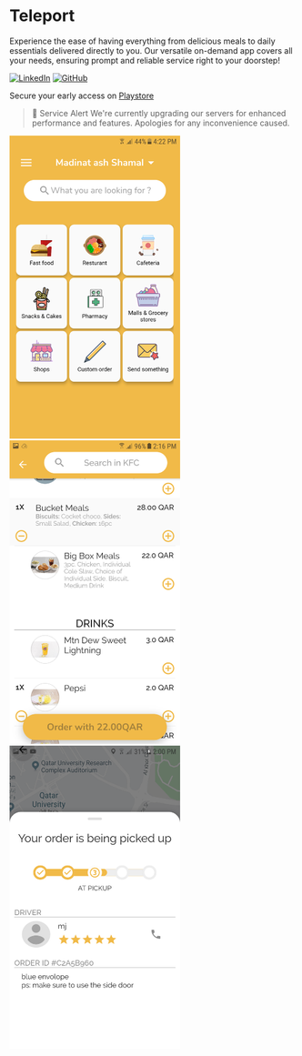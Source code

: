 # Teleport
Experience the ease of having everything from delicious meals to daily essentials delivered directly to you. Our versatile on-demand app covers all your needs, ensuring prompt and reliable service right to your doorstep!

[![LinkedIn](https://img.shields.io/badge/Moussa_Mokhtari-LinkedIn-blue?style=flat&logo=linkedin)](https://www.linkedin.com/in/mokhtari-moussa/) [![GitHub](https://img.shields.io/badge/Moussa_Mokhtari-GitHub-black?style=flat&logo=github)](https://github.com/Moussa-M)

Secure your early access on 
[Playstore](https://play.google.com/store/apps/details?id=com.pg.teleport)

> 🚧 Service Alert
> We're currently upgrading our servers for enhanced performance and features. Apologies for any inconvenience caused.

<img src="https://github.com/Moussa-M/teleport/blob/main/1600379062021_Screenshot_20190915-162251.png"  width="300">  <img src="https://github.com/Moussa-M/teleport/blob/main/1600379062023_Screenshot_20191020-141621.png"  width="300">  <img src="https://github.com/Moussa-M/teleport/blob/main/1600379062023_Screenshot_20191231-140034.png"  width="300">
